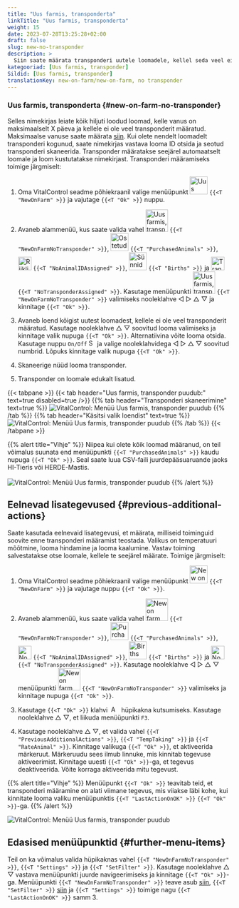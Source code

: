 ```yaml
---
title: "Uus farmis, transponderta"
linkTitle: "Uus farmis, transponderta"
weight: 15
date: 2023-07-28T13:25:28+02:00
draft: false
slug: new-no-transponder
description: >
  Siin saate määrata transponderi uutele loomadele, kellel seda veel ei ole.
kategooriad: [Uus farmis, transponder]
Sildid: [Uus farmis, transponder]
translationKey: new-on-farm/new-on-farm, no transponder
---
```

### Uus farmis, transponderta {#new-on-farm-no-transponder}

Selles nimekirjas leiate kõik hiljuti loodud loomad, kelle vanus on maksimaalselt X päeva ja kellele ei ole veel transponderit määratud. Maksimaalse vanuse saate määrata [siin](/et/docs/settings/animal-registration/#set-default-values). Kui olete nendelt loomadelt transponderi kogunud, saate nimekirjas vastava looma ID otsida ja seotud transponderi skaneerida. Transponder määratakse seejärel automaatselt loomale ja loom kustutatakse nimekirjast. Transponderi määramiseks toimige järgmiselt:

1. Oma VitalControl seadme põhiekraanil valige menüüpunkt <img src="/icons/main/new-on-farm.svg" width="40" align="bottom" alt="Uus farmis" /> `{{<T "NewOnFarm" >}}` ja vajutage `{{<T "Ok" >}}` nuppu.

2. Avaneb alammenüü, kus saate valida vahel <img src="/icons/registration/new-on-farm-no-transponder.svg" width="50" align="bottom" alt="Uus farmis, transponderta" /> `{{<T "NewOnFarmNoTransponder" >}}`, <img src="/icons/main/new-on-farm.svg" width="40" align="bottom" alt="Ostetud loomad" /> `{{<T "PurchasedAnimals" >}}`, <img src="/icons/registration/no-eartag-number.svg" width="30" align="bottom" alt="Riiklikku looma ID pole" /> `{{<T "NoAnimalIDAssigned" >}}`, <img src="/icons/main/births.svg" width="40" align="bottom" alt="Sünnid" /> `{{<T "Births" >}}` ja <img src="/icons/registration/no-transponder.svg" width="30" align="bottom" alt="Transponderit pole määratud" /> `{{<T "NoTransponderAssigned" >}}`. Kasutage menüüpunkti <img src="/icons/registration/new-on-farm-no-transponder.svg" width="50" align="bottom" alt="Uus farmis, transponderta" /> `{{<T "NewOnFarmNoTransponder" >}}` valimiseks nooleklahve ◁ ▷ △ ▽ ja kinnitage `{{<T "Ok" >}}`.

3. Avaneb loend kõigist uutest loomadest, kellele ei ole veel transponderit määratud. Kasutage nooleklahve △ ▽ soovitud looma valimiseks ja kinnitage valik nupuga `{{<T "Ok" >}}`. Alternatiivina võite looma otsida. Kasutage nuppu `On/Off` <img src="/icons/footer/search.svg" width="15" align="bottom" alt="Search" /> ja valige nooleklahvidega ◁ ▷ △ ▽ soovitud numbrid. Lõpuks kinnitage valik nupuga `{{<T "Ok" >}}`.

4. Skaneerige nüüd looma transponder.

5. Transponder on loomale edukalt lisatud.

{{< tabpane >}}
{{< tab header="Uus farmis, transponder puudub:" text=true disabled=true />}}
{{% tab header="Transponderi skaneerimine" text=true %}}
![VitalControl: Menüü Uus farmis, transponder puudub](../images/notransponder-scan.png "Uus farmis, transponder puudub")
{{% /tab %}}
{{% tab header="Käsitsi valik loendist" text=true %}}
![VitalControl: Menüü Uus farmis, transponder puudub](../images/notransponder.png "Uus farmis, transponder puudub")
{{% /tab %}}
{{< /tabpane >}}

{{% alert title="Vihje" %}}
Niipea kui olete kõik loomad määranud, on teil võimalus suunata end menüüpunkti `{{<T "PurchasedAnimals" >}}` kaudu nupuga `{{<T "Ok" >}}`. Seal saate luua CSV-faili juurdepääsuaruande jaoks HI-Tieris või HERDE-Mastis. <br/>
<br/>
![VitalControl: Menüü Uus farmis, transponder puudub](../images/redirect.png "Suunamine")
{{% /alert %}}

## Eelnevad lisategevused {#previous-additional-actions}

Saate kasutada eelnevaid lisategevusi, et määrata, milliseid toiminguid soovite enne transponderi määramist teostada. Valikus on temperatuuri mõõtmine, looma hindamine ja looma kaalumine. Vastav toiming salvestatakse otse loomale, kellele te seejärel määrate. Toimige järgmiselt:

1. Oma VitalControl seadme põhiekraanil valige menüüpunkt <img src="/icons/main/new-on-farm.svg" width="40" align="bottom" alt="New on farm" /> `{{<T "NewOnFarm" >}}` ja vajutage nuppu `{{<T "Ok" >}}`.

2. Avaneb alammenüü, kus saate valida vahel <img src="/icons/registration/new-on-farm-no-transponder.svg" width="50" align="bottom" alt="New on farm, no transponder" /> `{{<T "NewOnFarmNoTransponder" >}}`, <img src="/icons/main/new-on-farm.svg" width="40" align="bottom" alt="Purchased animals" /> `{{<T "PurchasedAnimals" >}}`, <img src="/icons/registration/no-eartag-number.svg" width="30" align="bottom" alt="No national animal ID" /> `{{<T "NoAnimalIDAssigned" >}}`, <img src="/icons/main/births.svg" width="40" align="bottom" alt="Births" /> `{{<T "Births" >}}` ja <img src="/icons/registration/no-transponder.svg" width="30" align="bottom" alt="No transponder assigned" /> `{{<T "NoTransponderAssigned" >}}`. Kasutage nooleklahve ◁ ▷ △ ▽ menüüpunkti <img src="/icons/registration/new-on-farm-no-transponder.svg" width="50" align="bottom" alt="New on farm, no transponder" /> `{{<T "NewOnFarmNoTransponder" >}}` valimiseks ja kinnitage nupuga `{{<T "Ok" >}}`.

3. Kasutage `{{<T "Ok" >}}` klahvi &nbsp;<img src="/icons/footer/open-popup.svg" width="15" align="bottom" alt="Aufruf Popup" />&nbsp; hüpikakna kutsumiseks. Kasutage nooleklahve △ ▽, et liikuda menüüpunkti `F3`.

4. Kasutage nooleklahve △ ▽, et valida vahel `{{<T "PreviousAdditionalActions" >}}`, `{{<T "TempTaking" >}}` ja `{{<T "RateAnimal" >}}`. Kinnitage valikuga `{{<T "Ok" >}}`, et aktiveerida märkeruut. Märkeruudu sees ilmub linnuke, mis kinnitab tegevuse aktiveerimist. Kinnitage uuesti `{{<T "Ok" >}}`-ga, et tegevus deaktiveerida. Võite korraga aktiveerida mitu tegevust.

{{% alert title="Vihje" %}}
Menüüpunkt `{{<T "Ok" >}}` teavitab teid, et transponderi määramine on alati viimane tegevus, mis viiakse läbi kohe, kui kinnitate looma valiku menüüpunktis `{{<T "LastActionOnOK" >}}` `{{<T "Ok" >}}`-ga.
{{% /alert %}}

![VitalControl: Menüü Uus farmis, transponder puudub](../images/actions.png "Lisategevused")

## Edasised menüüpunktid {#further-menu-items}

Teil on ka võimalus valida hüpikaknas vahel `{{<T "NewOnFarmNoTransponder" >}}`, `{{<T "Settings" >}}` ja `{{<T "SetFilter" >}}`. Kasutage nooleklahve △ ▽ vastava menüüpunkti juurde navigeerimiseks ja kinnitage `{{<T "Ok" >}}`-ga. Menüüpunkti `{{<T "NewOnFarmNoTransponder" >}}` teave asub [siin](/et/docs/settings/animal-registration/#set-default-values), `{{<T "SetFilter" >}}` [siin](/et/docs/filter/) ja `{{<T "Settings" >}}` toimige nagu `{{<T "LastActionOnOK" >}}` samm 3.
